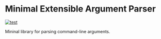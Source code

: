 Minimal Extensible Argument Parser
==================================

[![test](https://github.com/gridbugs/meap/actions/workflows/test.yml/badge.svg)](https://github.com/gridbugs/meap/actions/workflows/test.yml)

Mininal library for parsing command-line arguments.
